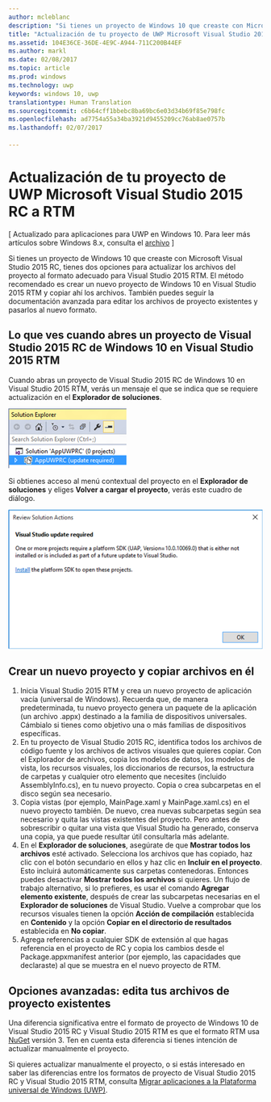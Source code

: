 ```yaml
---
author: mcleblanc
description: "Si tienes un proyecto de Windows 10 que creaste con Microsoft Visual Studio 2015 RC, tienes dos opciones para actualizar los archivos del proyecto al formato adecuado para Visual Studio 2015 RTM."
title: "Actualización de tu proyecto de UWP Microsoft Visual Studio 2015 RC a RTM"
ms.assetid: 104E36CE-36DE-4E9C-A944-711C200B44EF
ms.author: markl
ms.date: 02/08/2017
ms.topic: article
ms.prod: windows
ms.technology: uwp
keywords: windows 10, uwp
translationtype: Human Translation
ms.sourcegitcommit: c6b64cff1bbebc8ba69bc6e03d34b69f85e798fc
ms.openlocfilehash: ad7754a55a34ba3921d9455209cc76ab8ae0757b
ms.lasthandoff: 02/07/2017

---
```


# <a name="update-your-uwp-microsoft-visual-studio-2015-rc-project-to-rtm"></a>Actualización de tu proyecto de UWP Microsoft Visual Studio 2015 RC a RTM

\[ Actualizado para aplicaciones para UWP en Windows 10. Para leer más artículos sobre Windows 8.x, consulta el [archivo](http://go.microsoft.com/fwlink/p/?linkid=619132) \]

Si tienes un proyecto de Windows 10 que creaste con Microsoft Visual Studio 2015 RC, tienes dos opciones para actualizar los archivos del proyecto al formato adecuado para Visual Studio 2015 RTM. El método recomendado es crear un nuevo proyecto de Windows 10 en Visual Studio 2015 RTM y copiar ahí los archivos. También puedes seguir la documentación avanzada para editar los archivos de proyecto existentes y pasarlos al nuevo formato.

## <a name="what-you-see-when-you-open-a-windows-10visual-studio-2015-rc-project-in-visual-studio-2015-rtm"></a>Lo que ves cuando abres un proyecto de Visual Studio 2015 RC de Windows 10 en Visual Studio 2015 RTM

Cuando abras un proyecto de Visual Studio 2015 RC de Windows 10 en Visual Studio 2015 RTM, verás un mensaje el que se indica que se requiere actualización en el **Explorador de soluciones**.

![se requiere una actualización](images/vsrc-to-rtm/solution-explorer.png)

Si obtienes acceso al menú contextual del proyecto en el **Explorador de soluciones** y eliges **Volver a cargar el proyecto**, verás este cuadro de diálogo.

![se requiere una actualización de Visual Studio](images/vsrc-to-rtm/reload-project.png)

## <a name="create-a-new-project-and-copy-files-into-it"></a>Crear un nuevo proyecto y copiar archivos en él

1.  Inicia Visual Studio 2015 RTM y crea un nuevo proyecto de aplicación vacía (universal de Windows). Recuerda que, de manera predeterminada, tu nuevo proyecto genera un paquete de la aplicación (un archivo .appx) destinado a la familia de dispositivos universales. Cámbialo si tienes como objetivo una o más familias de dispositivos específicas.
2.  En tu proyecto de Visual Studio 2015 RC, identifica todos los archivos de código fuente y los archivos de activos visuales que quieres copiar. Con el Explorador de archivos, copia los modelos de datos, los modelos de vista, los recursos visuales, los diccionarios de recursos, la estructura de carpetas y cualquier otro elemento que necesites (incluido AssemblyInfo.cs), en tu nuevo proyecto. Copia o crea subcarpetas en el disco según sea necesario.
3.  Copia vistas (por ejemplo, MainPage.xaml y MainPage.xaml.cs) en el nuevo proyecto también. De nuevo, crea nuevas subcarpetas según sea necesario y quita las vistas existentes del proyecto. Pero antes de sobrescribir o quitar una vista que Visual Studio ha generado, conserva una copia, ya que puede resultar útil consultarla más adelante.
4.  En el **Explorador de soluciones**, asegúrate de que **Mostrar todos los archivos** esté activado. Selecciona los archivos que has copiado, haz clic con el botón secundario en ellos y haz clic en **Incluir en el proyecto**. Esto incluirá automáticamente sus carpetas contenedoras. Entonces puedes desactivar **Mostrar todos los archivos** si quieres. Un flujo de trabajo alternativo, si lo prefieres, es usar el comando **Agregar elemento existente**, después de crear las subcarpetas necesarias en el **Explorador de soluciones** de Visual Studio. Vuelve a comprobar que los recursos visuales tienen la opción **Acción de compilación** establecida en **Contenido** y la opción **Copiar en el directorio de resultados** establecida en **No copiar**.
5.  Agrega referencias a cualquier SDK de extensión al que hagas referencia en el proyecto de RC y copia los cambios desde el Package.appxmanifest anterior (por ejemplo, las capacidades que declaraste) al que se muestra en el nuevo proyecto de RTM.

## <a name="advanced-edit-your-existing-project-files"></a>Opciones avanzadas: edita tus archivos de proyecto existentes

Una diferencia significativa entre el formato de proyecto de Windows 10 de Visual Studio 2015 RC y Visual Studio 2015 RTM es que el formato RTM usa [NuGet](http://docs.nuget.org/) versión 3. Ten en cuenta esta diferencia si tienes intención de actualizar manualmente el proyecto.

Si quieres actualizar manualmente el proyecto, o si estás interesado en saber las diferencias entre los formatos de proyecto de Visual Studio 2015 RC y Visual Studio 2015 RTM, consulta [Migrar aplicaciones a la Plataforma universal de Windows (UWP)](http://msdn.microsoft.com/library/mt148501.aspx).


